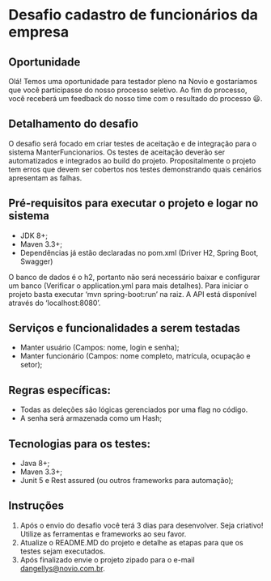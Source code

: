# Desafio cadastro de funcionários da empresa

## Oportunidade

Olá! Temos uma oportunidade para testador pleno na Novio e gostaríamos que você participasse do nosso processo seletivo. Ao fim do processo, você receberá um feedback do nosso time com o resultado do processo 😃.

## Detalhamento do desafio

O desafio será focado em criar testes de aceitação e de integração para o sistema ManterFuncionarios. Os testes de aceitação deverão ser automatizados e integrados ao build do projeto. Propositalmente o projeto tem erros que devem ser cobertos nos testes demonstrando quais cenários apresentam as falhas.

## Pré-requisitos para executar o projeto e logar no sistema

 - JDK 8+;
 - Maven 3.3+;
 - Dependências já estão declaradas no pom.xml (Driver H2, Spring Boot, Swagger)

O banco de dados é o h2, portanto não será necessário baixar e configurar um banco (Verificar o application.yml para mais detalhes).
Para iniciar o projeto basta executar ‘mvn spring-boot:run’ na raiz. A API está disponível através do ‘localhost:8080’.

## Serviços e funcionalidades a serem testadas

 - Manter usuário (Campos: nome, login e senha);
 - Manter funcionário (Campos: nome completo, matrícula, ocupação e setor);

## Regras específicas:

 - Todas as deleções são lógicas gerenciados por uma flag no código.
 - A senha será armazenada como um Hash;

## Tecnologias para os testes:

 - Java 8+;
 - Maven 3.3+;
 - Junit 5 e Rest assured (ou outros frameworks para automação);

## Instruções

1. Após o envio do desafio você terá 3 dias para desenvolver. Seja criativo! Utilize as ferramentas e frameworks ao seu favor.
2. Atualize o README.MD do projeto e detalhe as etapas para que os testes sejam executados.
3. Após finalizado envie o projeto zipado para o e-mail dangellys@novio.com.br.
